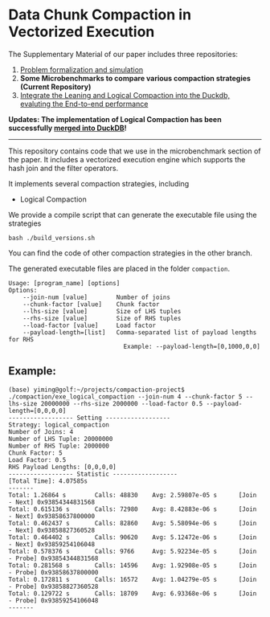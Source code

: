 # Data Chunk Compaction in Vectorized Execution

The Supplementary Material of our paper includes three repositories:
1. [Problem formalization and simulation](https://github.com/YimingQiao/Chunk-Compaction-Formalization)
2. **Some Microbenchmarks to compare various compaction strategies (Current Repository)**
3. [Integrate the Leaning and Logical Compaction into the Duckdb, evaluting the End-to-end performance](https://github.com/YimingQiao/Chunk-Compaction-in-Duckdb)

**Updates: The implementation of Logical Compaction has been successfully [merged into DuckDB](https://github.com/duckdb/duckdb/pull/14956)!**

---

This repository contains code that we use in the microbenchmark section of the paper. 
It includes a vectorized execution engine which supports the hash join and the filter operators. 

It implements several compaction strategies, including
 - Logical Compaction

We provide a compile script that can generate the executable file using the strategies

    bash ./build_versions.sh

You can find the code of other compaction strategies in the other branch. 

The generated executable files are placed in the folder `compaction`.

    Usage: [program_name] [options]
    Options:
        --join-num [value]        Number of joins
        --chunk-factor [value]    Chunk factor
        --lhs-size [value]        Size of LHS tuples
        --rhs-size [value]        Size of RHS tuples
        --load-factor [value]     Load factor
        --payload-length=[list]   Comma-separated list of payload lengths for RHS   
                                    Example: --payload-length=[0,1000,0,0]

## Example:

    (base) yiming@golf:~/projects/compaction-project$ ./compaction/exe_logical_compaction --join-num 4 --chunk-factor 5 --lhs-size 20000000 --rhs-size 2000000 --load-factor 0.5 --payload-length=[0,0,0,0]
    ------------------ Setting ------------------
    Strategy: logical_compaction
    Number of Joins: 4
    Number of LHS Tuple: 20000000
    Number of RHS Tuple: 2000000
    Chunk Factor: 5
    Load Factor: 0.5
    RHS Payload Lengths: [0,0,0,0]
    ------------------ Statistic ------------------
    [Total Time]: 4.07585s
    -------
    Total: 1.26864 s        Calls: 48830    Avg: 2.59807e-05 s      [Join - Next] 0x93854344831568
    Total: 0.615136 s       Calls: 72980    Avg: 8.42883e-06 s      [Join - Next] 0x93858637800000
    Total: 0.462437 s       Calls: 82860    Avg: 5.58094e-06 s      [Join - Next] 0x93858827360528
    Total: 0.464402 s       Calls: 90620    Avg: 5.12472e-06 s      [Join - Next] 0x93859254106048
    Total: 0.578376 s       Calls: 9766     Avg: 5.92234e-05 s      [Join - Probe] 0x93854344831568
    Total: 0.281568 s       Calls: 14596    Avg: 1.92908e-05 s      [Join - Probe] 0x93858637800000
    Total: 0.172811 s       Calls: 16572    Avg: 1.04279e-05 s      [Join - Probe] 0x93858827360528
    Total: 0.129722 s       Calls: 18709    Avg: 6.93368e-06 s      [Join - Probe] 0x93859254106048
    -------
    
